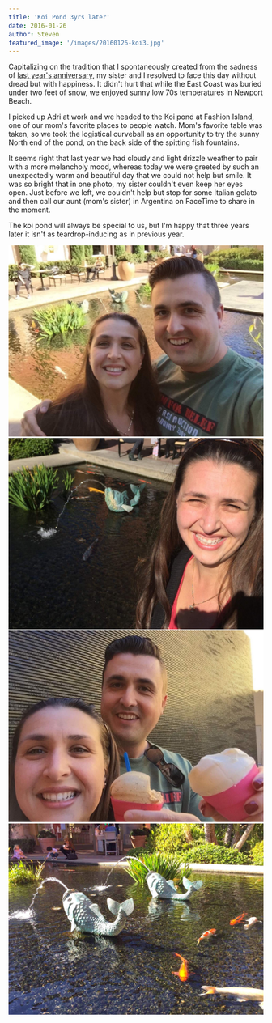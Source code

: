 ```yaml
---
title: 'Koi Pond 3yrs later'
date: 2016-01-26 
author: Steven
featured_image: '/images/20160126-koi3.jpg'
---
```



Capitalizing on the tradition that I spontaneously created from the sadness of [last year's anniversary](/memorial/koi2015), my sister and I resolved to face this day without dread but with happiness. It didn't hurt that while the East Coast was buried under two feet of snow, we enjoyed sunny low 70s temperatures in Newport Beach.

I picked up Adri at work and we headed to the Koi pond at Fashion Island, one of our mom's favorite places to people watch. Mom's favorite table was taken, so we took the logistical curveball as an opportunity to try the sunny North end of the pond, on the back side of the spitting fish fountains.

It seems right that last year we had cloudy and light drizzle weather to pair with a more melancholy mood, whereas today we were greeted by such an unexpectedly warm and beautiful day that we could not help but smile. It was so bright that in one photo, my sister couldn't even keep her eyes open. Just before we left, we couldn't help but stop for some Italian gelato and then call our aunt (mom's sister) in Argentina on FaceTime to share in the moment.

The koi pond will always be special to us, but I'm happy that three years later it isn't as teardrop-inducing as in previous year.

<div class="gallery" data-columns="1">
	<img src="/images/20160126-koi1.jpg">
	<img src="/images/20160126-koi2.jpg">
	<img src="/images/20160126-koi4.jpg">
	<img src="/images/20160126-koi3.jpg">
</div>
